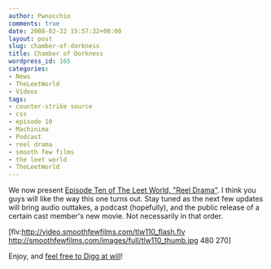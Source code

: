 ```yaml
---
author: Pwnocchio
comments: true
date: 2008-02-22 15:57:32+00:00
layout: post
slug: chamber-of-dorkness
title: Chamber of Dorkness
wordpress_id: 165
categories:
- News
- TheLeetWorld
- Videos
tags:
- counter-strike source
- css
- episode 10
- Machinima
- Podcast
- reel drama
- smooth few films
- the leet world
- TheLeetWorld
---
```


We now present [Episode Ten of The Leet World, "Reel Drama"](http://www.smoothfewfilms.com/2008/02/22/reel-drama/).  I think you guys will like the way this one turns out.  Stay tuned as the next few updates will bring audio outtakes, a podcast (hopefully), and the public release of a certain cast member's new movie.  Not necessarily in that order.

[flv:http://video.smoothfewfilms.com/tlw110_flash.flv http://smoothfewfilms.com/images/full/tlw110_thumb.jpg 480 270]

Enjoy, and [feel free to Digg at will](http://digg.com/pc_games/The_Leet_World_Episode_10_Reel_Drama)!
